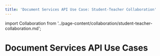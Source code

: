 ```yaml
---
title: 'Document Services API Use Case: Student-Teacher Collaboration'
---
```


import Collaboration from '../page-content/collaboration/student-teacher-collaboration.md';


<Hero slots="heading" variant="fullwidth" theme="dark"  customLayout className="herobgImage"/>

# Document Services API Use Cases

<MenuWrapperComponent  slots="content"  repeat="1" theme="lightest"/>

<Collaboration />
